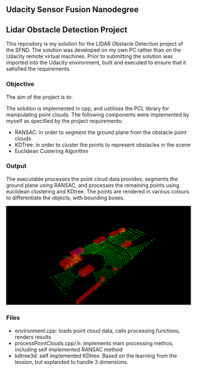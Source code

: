 ## Udacity Sensor Fusion Nanodegree

## Lidar Obstacle Detection Project

This repository is my solution for the LIDAR Obstacle Detection project of the SFND.
The solution was developed on my own PC rather than on the Udacity remote virtual machines. Prior to submitting the solution was imported into the Udacity environment, built and executed to ensure that it satisfied the requirements.

### Objective

The aim of the project is to:

The solution is implemented in cpp, and ustilises the PCL library for manipulating point clouds. The following components were implemented by myself as specified by the project requirements:

* RANSAC: in order to segment the ground plane from the obstacle point clouds
* KDTree: in order to cluster the points to represent obstacles in the scene
* Euclidean Custering Algorithm

### Output

The executable processes the point cloud data provides, segments the ground plane using RANSAC, and processes the remaining points using euclidean clustering and KDtree.
The points are rendered in various colours to differentiate the objects, with bounding boxes.

![Alt Text](./lidar.gif)

### Files

* environment.cpp: loads point cloud data, calls processing functions, renders results
* processPointClouds.cpp/.h: implements main processing methos, including self implemented RANSAC method
* kdtree3d: self implemented KDtree. Based on the learning from the lession, but explanded to handle 3 dimensions.
